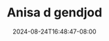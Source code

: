--- 
title: "Anisa d gendjod"
description: "streaming bokep Anisa d gendjod durasi panjang   terbaru"
date: 2024-08-24T16:48:47-08:00
file_code: "1lm5fjdjvr2y"
draft: false
cover: "w8a7jzkfei4ixrun.jpg"
tags: ["Anisa", "gendjod", "bokep-indo", "bokep-viral", "bokep-ig"]
length: 167
fld_id: "1483147"
foldername: "Anisa bareng ayang mbeb"
categories: ["Anisa bareng ayang mbeb"]
views: 1
---